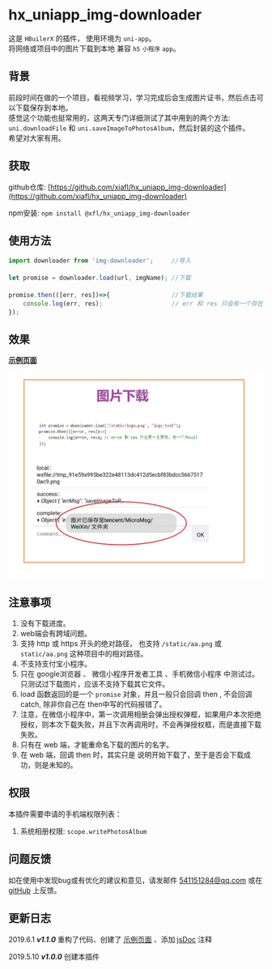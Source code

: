 

# hx_uniapp_img-downloader

这是 `HBuilerX` 的插件， 使用环境为 `uni-app`。  
将网络或项目中的图片下载到本地 兼容 `h5` `小程序` `app`。  
  
  
## 背景 
前段时间在做的一个项目，看视频学习，学习完成后会生成图片证书，然后点击可以下载保存到本地。  
感觉这个功能也挺常用的，这两天专门详细测试了其中用到的两个方法:   
`uni.downloadFile` 和 `uni.saveImageToPhotosAlbum`，然后封装的这个插件。  
希望对大家有用。  

## 获取
github仓库: [https://github.com/xiafl/hx_uniapp_img-downloader](https://github.com/xiafl/hx_uniapp_img-downloader)  
  
npm安装: `npm install @xfl/hx_uniapp_img-downloader`  
  
## 使用方法
  
```javascript
import downloader from 'img-downloader';     //导入

let promise = downloader.load(url, imgName); //下载

promise.then(([err, res])=>{                 //下载结果 
    console.log(err, res);                   // err 和 res 只会有一个存在，另一个为null  
});
```
  
## 效果
[**示例页面**](http://raw.githack.com/xiafl/hx_uniapp_img-downloader/master/test_downloader/unpackage/dist/build/h5/index.html)
   
![](example_img.jpg)


## 注意事项 
1. 没有下载进度。  
2. web端会有跨域问题。  
3. 支持 http 或 https 开头的绝对路径， 也支持 `/static/aa.png` 或 `static/aa.png` 这种项目中的相对路径。  
4. 不支持支付宝小程序。  
5. 只在 google浏览器 、 微信小程序开发者工具 、手机微信小程序 中测试过。只测试过下载图片，应该不支持下载其它文件。  
6. load 函数返回的是一个 `promise` 对象，并且一般只会回调 then , 不会回调 catch, 除非你自己在 then中写的代码报错了。  
7. 注意，在微信小程序中，第一次调用相册会弹出授权弹框，如果用户本次拒绝授权，则本次下载失败，并且下次再调用时，不会再弹授权框，而是直接下载失败。  
8. 只有在 web 端，才能重命名下载的图片的名字。  
9. 在 web 端，回调 then 时，其实只是 说明开始下载了，至于是否会下载成功，则是未知的。  

## 权限
本插件需要申请的手机端权限列表：  
1. 系统相册权限: `scope.writePhotosAlbum` 

## 问题反馈
如在使用中发现bug或有优化的建议和意见，请发邮件 <541151284@qq.com> 或在 [gitHub](https://github.com/xiafl/hx_uniapp_img-downloader) 上反馈。
  
## 更新日志
  
2019.6.1 ***v1.1.0***  重构了代码、创建了 [示例页面](http://raw.githack.com/xiafl/hx_uniapp_img-downloader/master/test_downloader/unpackage/dist/build/h5/index.html) 、添加 [jsDoc](http://www.dba.cn/book/jsdoc/) 注释  
  
2019.5.10 ***v1.0.0***  创建本插件  
  